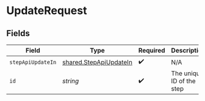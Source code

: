 # UpdateRequest


## Fields

| Field                                                            | Type                                                             | Required                                                         | Description                                                      |
| ---------------------------------------------------------------- | ---------------------------------------------------------------- | ---------------------------------------------------------------- | ---------------------------------------------------------------- |
| `stepApiUpdateIn`                                                | [shared.StepApiUpdateIn](../../models/shared/stepapiupdatein.md) | :heavy_check_mark:                                               | N/A                                                              |
| `id`                                                             | *string*                                                         | :heavy_check_mark:                                               | The unique ID of the step                                        |